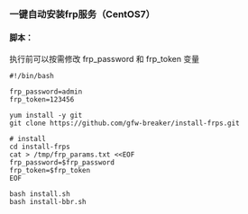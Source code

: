 ### 一键自动安装frp服务（CentOS7）

#### 脚本：
执行前可以按需修改 frp_password 和 frp_token 变量

```
#!/bin/bash

frp_password=admin
frp_token=123456

yum install -y git
git clone https://github.com/gfw-breaker/install-frps.git

# install 
cd install-frps
cat > /tmp/frp_params.txt <<EOF
frp_password=$frp_password
frp_token=$frp_token
EOF

bash install.sh
bash install-bbr.sh

